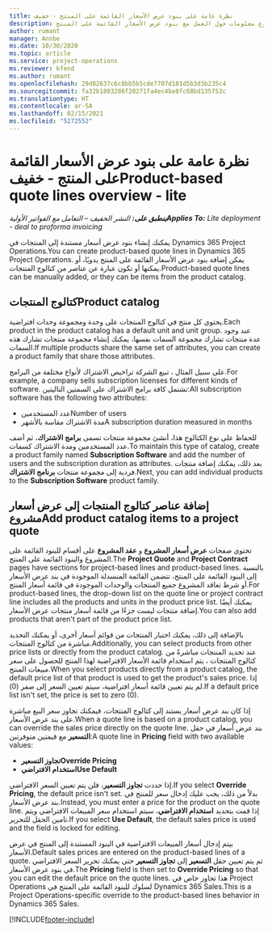 ```yaml
---
title: نظرة عامة على بنود عرض الأسعار القائمة على المنتج - خفيف
description: يقدم هذا الموضوع معلومات حول العمل مع بنود عرض الأسعار القائمة على المنتج.
author: rumant
manager: Annbe
ms.date: 10/30/2020
ms.topic: article
ms.service: project-operations
ms.reviewer: kfend
ms.author: rumant
ms.openlocfilehash: 29d82637c6c8bb5b5cde7707d181d5b3d3b235c4
ms.sourcegitcommit: fa32b1893286f20271fa4ec4be8fc68bd135f53c
ms.translationtype: HT
ms.contentlocale: ar-SA
ms.lasthandoff: 02/15/2021
ms.locfileid: "5272552"
---
```

# <a name="product-based-quote-lines-overview---lite"></a><span data-ttu-id="87f5e-103">نظرة عامة على بنود عرض الأسعار القائمة على المنتج - خفيف</span><span class="sxs-lookup"><span data-stu-id="87f5e-103">Product-based quote lines overview - lite</span></span>

<span data-ttu-id="87f5e-104">_**ينطبق على:** النشر الخفيف – التعامل مع الفواتير الأولية_</span><span class="sxs-lookup"><span data-stu-id="87f5e-104">_**Applies To:** Lite deployment - deal to proforma invoicing_</span></span>

<span data-ttu-id="87f5e-105">يمكنك إنشاء بنود عرض أسعار مستندة إلى المنتجات في Dynamics 365 Project Operations.</span><span class="sxs-lookup"><span data-stu-id="87f5e-105">You can create product-based quote lines in Dynamics 365 Project Operations.</span></span> <span data-ttu-id="87f5e-106">يمكن إضافة بنود عرض الأسعار القائمة على المنتج يدويًا، أو يمكنها أو تكون عبارة عن عناصر من كتالوج المنتجات.</span><span class="sxs-lookup"><span data-stu-id="87f5e-106">Product-based quote lines can be manually added, or they can be items from the product catalog.</span></span>

## <a name="product-catalog"></a><span data-ttu-id="87f5e-107">كتالوج المنتجات</span><span class="sxs-lookup"><span data-stu-id="87f5e-107">Product catalog</span></span>

<span data-ttu-id="87f5e-108">يحتوي كل منتج في كتالوج المنتجات على وحدة ومجموعة وحدات افتراضية.</span><span class="sxs-lookup"><span data-stu-id="87f5e-108">Each product in the product catalog has a default unit and unit group.</span></span> <span data-ttu-id="87f5e-109">عند وجود عدة منتجات تشارك مجموعة السمات نفسها، يمكنك إنشاء مجموعة منتجات تشارك هذه السمات.</span><span class="sxs-lookup"><span data-stu-id="87f5e-109">If multiple products share the same set of attributes, you can create a product family that share those attributes.</span></span> 

<span data-ttu-id="87f5e-110">على سبيل المثال ، تبيع الشركة تراخيص الاشتراك لأنواع مختلفة من البرامج.</span><span class="sxs-lookup"><span data-stu-id="87f5e-110">For example, a company sells subscription licenses for different kinds of software.</span></span> <span data-ttu-id="87f5e-111">تشتمل كافة برامج الاشتراك على السمتين التاليتين:</span><span class="sxs-lookup"><span data-stu-id="87f5e-111">All subscription software has the following two attributes:</span></span>

- <span data-ttu-id="87f5e-112">عدد المستخدمين</span><span class="sxs-lookup"><span data-stu-id="87f5e-112">Number of users</span></span>
- <span data-ttu-id="87f5e-113">مدة الاشتراك مقاسة بالأشهر</span><span class="sxs-lookup"><span data-stu-id="87f5e-113">A subscription duration measured in months</span></span>

<span data-ttu-id="87f5e-114">للحفاظ على نوع الكتالوج هذا، أنشئ مجموعة منتجات تسمى **برامج الاشتراك**، ثم أضف عدد المستخدمين ومدة الاشتراك كسمات.</span><span class="sxs-lookup"><span data-stu-id="87f5e-114">To maintain this type of catalog, create a product family named **Subscription Software** and add the number of users and the subscription duration as attributes.</span></span> <span data-ttu-id="87f5e-115">بعد ذلك، يمكنك إضافة منتجات فردية إلى مجموعة منتجات **برنامج الاشتراك**.</span><span class="sxs-lookup"><span data-stu-id="87f5e-115">Next, you can add individual products to the **Subscription Software** product family.</span></span>

## <a name="add-product-catalog-items-to-a-project-quote"></a><span data-ttu-id="87f5e-116">إضافة عناصر كتالوج المنتجات إلى عرض أسعار مشروع</span><span class="sxs-lookup"><span data-stu-id="87f5e-116">Add product catalog items to a project quote</span></span>

<span data-ttu-id="87f5e-117">تحتوي صفحات **عرض أسعار المشروع** و **عقد المشروع** على أقسام للبنود القائمة على المشروع والبنود القائمة على المنتج.</span><span class="sxs-lookup"><span data-stu-id="87f5e-117">The **Project Quote** and **Project Contract** pages have sections for project-based lines and product-based lines.</span></span> <span data-ttu-id="87f5e-118">بالنسبة إلى البنود القائمة على المنتج، تتضمن القائمة المنسدلة الموجودة في بند عرض الأسعار أو شرط تعاقد المشروع جميع المنتجات والوحدات الموجودة في قائمة أسعار المنتج.</span><span class="sxs-lookup"><span data-stu-id="87f5e-118">For product-based lines, the drop-down list on the quote line or project contract line includes all the products and units in the product price list.</span></span> <span data-ttu-id="87f5e-119">يمكنك أيضًا إضافة منتجات ليست جزءًا من قائمة أسعار منتجات عرض الأسعار.</span><span class="sxs-lookup"><span data-stu-id="87f5e-119">You can also add products that aren't part of the product price list.</span></span>

<span data-ttu-id="87f5e-120">بالإضافة إلى ذلك، يمكنك اختيار المنتجات من قوائم أسعار أخرى، أو يمكنك التحديد مباشرة من كتالوج المنتجات.</span><span class="sxs-lookup"><span data-stu-id="87f5e-120">Additionally, you can select products from other price lists or directly from the product catalog.</span></span> <span data-ttu-id="87f5e-121">عند تحديد المنتجات مباشرةً من كتالوج المنتجات ، يتم استخدام قائمة الأسعار الافتراضية لهذا المنتج للحصول على سعر مبيعات المنتج.</span><span class="sxs-lookup"><span data-stu-id="87f5e-121">When you select products directly from a product catalog, the default price list of that product is used to get the product's sales price.</span></span> <span data-ttu-id="87f5e-122">إذا لم يتم تعيين قائمة أسعار افتراضية، سيتم تعيين السعر إلى صفر (0).</span><span class="sxs-lookup"><span data-stu-id="87f5e-122">If a default price list isn't set, the price is set to zero (0).</span></span>

<span data-ttu-id="87f5e-123">إذا كان بند عرض أسعار يستند إلى كتالوج المنتجات، فيمكنك تجاوز سعر البيع مباشرة على بند عرض الأسعار.</span><span class="sxs-lookup"><span data-stu-id="87f5e-123">When a quote line is based on a product catalog, you can override the sales price directly on the quote line.</span></span> <span data-ttu-id="87f5e-124">بند عرض أسعار في حقل **التسعير** مع قيمتين متوفرتين:</span><span class="sxs-lookup"><span data-stu-id="87f5e-124">A quote line in **Pricing** field with two available values:</span></span>

- <span data-ttu-id="87f5e-125">**تجاوز التسعير**</span><span class="sxs-lookup"><span data-stu-id="87f5e-125">**Override Pricing**</span></span>
- <span data-ttu-id="87f5e-126">**‏‏استخدام الافتراضي**</span><span class="sxs-lookup"><span data-stu-id="87f5e-126">**Use Default**</span></span>

<span data-ttu-id="87f5e-127">إذا حددت **تجاوز التسعير**، فلن يتم تعيين السعر الافتراضي.</span><span class="sxs-lookup"><span data-stu-id="87f5e-127">If you select **Override Pricing**, the default price isn't set.</span></span> <span data-ttu-id="87f5e-128">بدلاً من ذلك، يجب عليك إدخال سعر للمنتج في بند عرض الأسعار.</span><span class="sxs-lookup"><span data-stu-id="87f5e-128">Instead, you must enter a price for the product on the quote line.</span></span> <span data-ttu-id="87f5e-129">إذا قمت بتحديد **استخدام الافتراضي**، سيتم استخدام سعر المبيعات الافتراضي ويتم تامين الحقل للتحرير.</span><span class="sxs-lookup"><span data-stu-id="87f5e-129">If you select **Use Default**, the default sales price is used and the field is locked for editing.</span></span>

<span data-ttu-id="87f5e-130">بيتم إدخال أسعار المبيعات الافتراضية في البنود المستندة إلى المنتج في عرض الأسعار.</span><span class="sxs-lookup"><span data-stu-id="87f5e-130">Default sales prices are entered on the product-based lines of a quote.</span></span> <span data-ttu-id="87f5e-131">ثم يتم تعيين حقل **التسعير** إلى **تجاوز التسعير** حتى يمكنك تحرير السعر الافتراضي في بنود عرض الأسعار.</span><span class="sxs-lookup"><span data-stu-id="87f5e-131">The **Pricing** field is then set to **Override Pricing** so that you can edit the default price on the quote lines.</span></span> <span data-ttu-id="87f5e-132">هذا تجاوز خاص في Project Operations لسلوك للبنود القائمة على المنتج في Dynamics 365 Sales.</span><span class="sxs-lookup"><span data-stu-id="87f5e-132">This is a Project Operations-specific override to the product-based lines behavior in Dynamics 365 Sales.</span></span>


[!INCLUDE[footer-include](../../includes/footer-banner.md)]